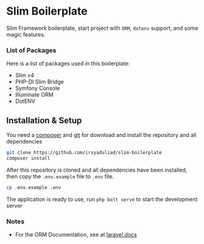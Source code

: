 # Slim Boilerplate
Slim Framework boilerplate, start project with ``ORM``, ``dotenv`` support, and some magic features.

### List of Packages
Here is a list of packages used in this boilerplate:
- Slim v4
- PHP-DI Slim Bridge
- Symfony Console
- Illuminate ORM
- DotENV

## Installation & Setup
You need a [composer](https://getcomposer.org) and [git](https://git-scm.com) for download and install the repository and all dependencies
```bash
git clone https://github.com/irsyaduliad/slim-boilerplate
composer install
```
After this repository is cloned and all dependencies have been installed, then copy the ``.env.example`` file to ``.env`` file.
```bash
cp .env.example .env
```
The application is ready to use, run ``php bolt serve`` to start the development server

### Notes
- For the ORM Documentation, see at [laravel docs](https://laravel.com/docs/9.x/eloquent)
